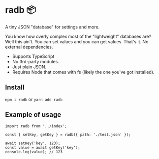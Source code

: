 # radb 📦

A tiny JSON "database" for settings and more.

You know how overly complex most of the "lightweight" databases are? Well this ain't. You can set values and you can get values. That's it. No external dependencies.

- Supports TypeScript
- No 3rd-party modules.
- Just plain JSON.
- Requires Node that comes with fs (likely the one you've got installed).

## Install

`npm i radb` or `yarn add radb`

## Example of usage

```
import radb from '../index';

const { setKey, getKey } = radb({ path: './test.json' });

await setKey('key', 123);
const value = await getKey('key');
console.log(value); // 123
```
